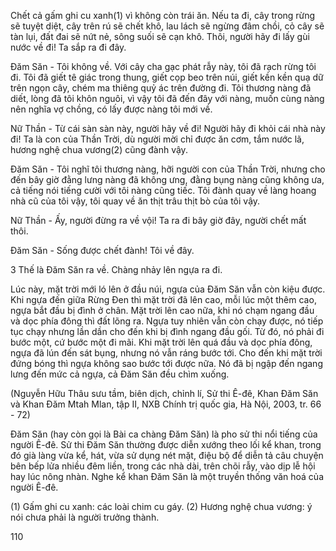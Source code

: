 Chết cả gấm ghi cu xanh(1) vì không còn trái ăn. Nếu ta đi, cây trong rừng sẽ tuyệt diệt, cây trên rú sẽ chết khô, lau lách sẽ ngừng đâm chồi, cỏ cây sẽ tàn lụi, đất đai sẽ nứt nẻ, sông suối sẽ cạn khô. Thôi, người hãy đi lấy gùi nước về đi! Ta sắp ra đi đây.

Đăm Săn - Tôi không về. Với cây cha gạc phát rẫy này, tôi đã rạch rừng tôi đi. Tôi đã giết tê giác trong thung, giết cọp beo trên núi, giết kền kền quạ dữ trên ngọn cây, chém ma thiêng quỷ ác trên đường đi. Tôi thương nàng đã diết, lòng đã tôi khôn nguôi, vì vậy tôi đã đến đây với nàng, muốn cùng nàng nên nghĩa vợ chồng, có lấy được nàng tôi mới về.

Nữ Thần - Từ cái sàn sàn này, người hãy về đi! Người hãy đi khỏi cái nhà này đi! Ta là con của Thần Trời, dù người mời chỉ được ăn cơm, tắm nước lã, hương nghệ chua vương(2) cũng đành vậy.

Đăm Săn - Tôi nghĩ tôi thương nàng, hỡi người con của Thần Trời, nhưng cho đến bây giờ đằng lưng nàng đã không ưng, đằng bụng nàng cũng không ưa, cả tiếng nói tiếng cười với tôi nàng cũng tiếc. Tôi đành quay về làng hoang nhà cũ của tôi vậy, tôi quay về ăn thịt trâu thịt bò của tôi vậy.

Nữ Thần - Ấy, người đừng ra về vội! Ta ra đi bây giờ đây, người chết mất thôi.

Đăm Săn - Sống được chết đành! Tôi về đây.

3 Thế là Đăm Săn ra về. Chàng nhảy lên ngựa ra đi.

Lúc này, mặt trời mới ló lên ở đầu núi, ngựa của Đăm Săn vẫn còn kiệu được. Khi ngựa đến giữa Rừng Đen thì mặt trời đã lên cao, mỗi lúc một thêm cao, ngựa bắt đầu bị đình ở chân. Mặt trời lên cao nữa, khi nó chạm ngang đầu và dọc phía đông thì đất lõng ra. Ngựa tuy nhiên vẫn còn chạy được, nó tiếp tục chạy nhưng lần dần cho đến khi bị đình ngang đầu gối. Từ đó, nó phải đi bước một, cứ bước một đi mãi. Khi mặt trời lên quá đầu và dọc phía đông, ngựa đã lún đến sát bụng, nhưng nó vẫn ráng bước tới. Cho đến khi mặt trời đứng bóng thì ngựa không sao bước tới được nữa. Nó đã bị ngập đến ngang lưng đến mức cả ngựa, cả Đăm Săn đều chìm xuống.

(Nguyễn Hữu Thâu sưu tầm, biên dịch, chỉnh lí, Sử thi Ê-đê, Khan Đăm Săn và Khan Đăm Mtah Mlan, tập II, NXB Chính trị quốc gia, Hà Nội, 2003, tr. 66 - 72)

Đăm Săn (hay còn gọi là Bài ca chàng Đăm Săn) là pho sử thi nổi tiếng của người Ê-đê. Sử thi Đăm Săn thường được diễn xướng theo lối kể khan, trong đó già làng vừa kể, hát, vừa sử dụng nét mặt, điệu bộ để diễn tả câu chuyện bên bếp lửa nhiều đêm liền, trong các nhà dài, trên chõi rẫy, vào dịp lễ hội hay lúc nông nhàn. Nghe kể khan Đăm Săn là một truyền thống văn hoá của người Ê-đê.

(1) Gấm ghi cu xanh: các loài chim cu gáy.
(2) Hương nghệ chua vương: ý nói chưa phải là người trưởng thành.

110
